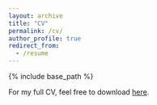 ```yaml
---
layout: archive
title: "CV"
permalink: /cv/
author_profile: true
redirect_from:
  - /resume
---
```


{% include base_path %}



For my full CV, feel free to download <a href="/files/Uyheng_CV_Website.pdf" target = "_blank">here</a>.
